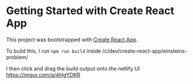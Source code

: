 # Getting Started with Create React App

This project was bootstrapped with [Create React App](https://github.com/facebook/create-react-app).

To build this, I run `npm run build` inside /c/dev/create-react-app/einsteins-problem/

I then click and drag the build output onto the netlify UI https://imgur.com/a/4HgYDKR
